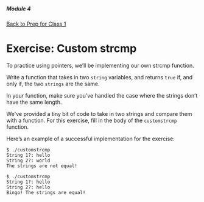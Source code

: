 ##### Module 4
[Back to Prep for Class 1](../../class1-prep#pointers)
# Exercise: Custom strcmp

To practice using pointers, we’ll be implementing our own strcmp function.

Write a function that takes in two `string` variables, and returns `true` if, and only if, the two `strings` are the same.

In your function, make sure you’ve handled the case where the strings don’t have the same length.

We've provided a tiny bit of code to take in two strings and compare them with a function. For this exercise, fill in the body of the `customstrcmp` function.

Here’s an example of a successful implementation for the exercise:
```
$ ./customstrcmp
String 1?: hello
String 2?: world
The strings are not equal!

$ ./customstrcmp
String 1?: hello
String 2?: hello
Bingo! The strings are equal!
```
